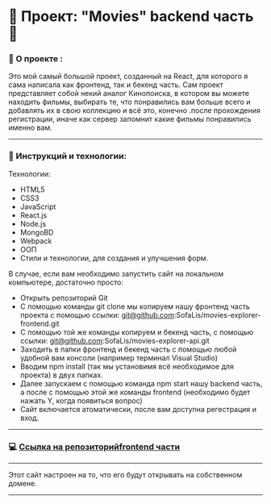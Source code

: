 # :vhs: Проект: "Movies" backend часть :vhs:

### :page_facing_up: О проекте :

Это мой самый большой проект, созданный на React, для которого я сама написала как фронтенд, так и бекенд часть. 
Сам проект представляет собой некий аналог Кинопоиска, в котором вы можете находить фильмы, выбирать те, что понравились вам больше всего и добавлять их в свою коллекцию и всё это, конечно .после прохождения регистрации, иначе как сервер запомнит какие фильмы понравились именно вам.

___

### :open_book: Инструкций и технологии:
Технологии:
- HTML5
- CSS3
- JavaScript
- React.js
- Node.js
- MongoBD
- Webpack
- ООП
- Стили и технологии, для создания и улучшения форм.

В случае, если вам необходимо запустить сайт на локальном компьютере, достаточно просто:
- Открыть репозиторий Git
- С помощью команды git clone мы копируем нашу фронтенд часть проекта с помощью ссылки: git@github.com:SofaLis/movies-explorer-frontend.git 
- С помощью той же команды копируем и бекенд часть, с помощью ссылки: git@github.com:SofaLis/movies-explorer-api.git
- Заходить в папки фронтенд и бекенд часть с помощью любой удобной вам консоли (например терминал Visual Studio)
- Вводим npm install (так мы установимя всё необходимое для проекта) в двух папках.
- Далее запускаем с помощью команда npm start нашу backend часть, а после с помощью  этой же команды frontend (необходимо будет нажать Y, когда появиться вопрос)
- Сайт включается атоматически, после вам доступна регестрация и вход.

___

### :computer: [Ссылка на репозиторийfrontend части](https://github.com/SofaLis/movies-explorer-frontend)
___

Этот сайт настроен на то, что его будут открывать на собственном домене.

___
